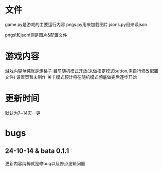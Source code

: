 # 文件
game.py是游戏的主要运行内容
pngs.py用来加载图片
jsons.py用来读json

pngs\和json\则是图片&配置文件

# 游戏内容
游戏内容单纯就是走格子
目前随机模式开放(未做指定模式button,需自行修改配置文件)
设置页暂未制作
关卡模式预计将在随机模式彻底做完后逐步开始

# 更新时间
默认为7~14天一更

# bugs
## 24-10-14 & bata 0.1.1
更新内容纯粹就是修bug以及修点逻辑问题
